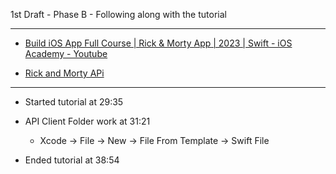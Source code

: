 1st Draft - Phase B - Following along with the tutorial

- - - -

* [Build iOS App Full Course | Rick & Morty App | 2023 | Swift - iOS Academy - Youtube](https://youtu.be/fTGA8cjbf5Y?si=v0uyfp1NcuOjlWBR)

* [Rick and Morty APi](https://rickandmortyapi.com/documentation)

- - - -

* Started tutorial at 29:35

* API Client Folder work at 31:21
  * Xcode -> File -> New -> File From Template -> Swift File

* Ended tutorial at 38:54
